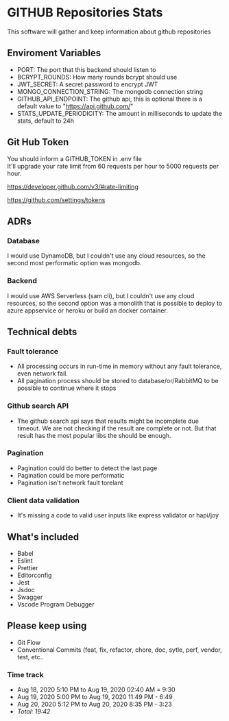 # GITHUB Repositories Stats

This software will gather and keep information about github repositories

## Enviroment Variables

* PORT: The port that this backend should listen to
* BCRYPT_ROUNDS: How many rounds bcrypt should use
* JWT_SECRET: A secret password to encrypt JWT
* MONGO_CONNECTION_STRING: The mongodb connection string
* GITHUB_API_ENDPOINT: The github api, this is optional there is a default value to "https://api.github.com/"
* STATS_UPDATE_PERIODICITY: The amount in milliseconds to update the stats, default to 24h

## Git Hub Token
You should inform a GITHUB_TOKEN in .env file  
It'll upgrade your rate limit from 60 requests per hour to 5000 requests per hour.  
  
https://developer.github.com/v3/#rate-limiting  
  
https://github.com/settings/tokens  
  
## ADRs

### Database

I would use DynamoDB, but I couldn't use any cloud resources, so the second most performatic option was mongodb.

### Backend

I would use AWS Serverless (sam cli), but I couldn't use any cloud resources, so the second option was a monolith that is possible to deploy to azure appservice or heroku or build an docker container.

## Technical debts

### Fault tolerance

* All processing occurs in run-time in memory without any fault tolerance, even network fail.
* All pagination process should be stored to database/or/RabbitMQ to be possible to continue where it stops

### Github search API

* The github search api says that results might be incomplete due timeout. We are not checking if the result are complete or not. But that result has the most popular libs the should be enough.

### Pagination

* Pagination could do better to detect the last page
* Pagination could be more performatic
* Pagination isn't network fault torelant

### Client data validation

* It's missing a code to valid user inputs like express validator or hapi/joy

## What's included

* Babel
* Eslint
* Prettier
* Editorconfig
* Jest
* Jsdoc
* Swagger
* Vscode Program Debugger

## Please keep using

* Git Flow
* Conventional Commits (feat, fix, refactor, chore, doc, sytle, perf, vendor, test, etc..

### Time track

* Aug 18, 2020 5:10 PM  to  Aug 19, 2020 02:40 AM  =  9:30
* Aug 19, 2020 5:00 PM  to  Aug 19, 2020 11:49 PM  -  6:49
* Aug 20, 2020 5:12 PM  to  Aug 20, 2020 8:35 PM   -  3:23
* *Total: 19:42*
